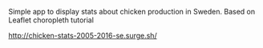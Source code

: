 Simple app to display stats about chicken production in Sweden.
Based on Leaflet choropleth tutorial

http://chicken-stats-2005-2016-se.surge.sh/
